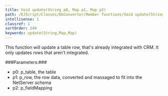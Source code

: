 ```yaml
---
title: Void update(String p0, Map p1, Map p2)
path: /EJScript/Classes/DbConverter/Member functions/Void update(String p_0, Map p_1, Map p_2)
intellisense: 1
classref: 1
sortOrder: 249
keywords: update(String,Map,Map)
---
```


This function will update a table row, that's already integrated with CRM. It only updates rows that aren't integrated.



###Parameters:###


 - p0: p\_table, the table
 - p1:  p\_row, the row data, converted and massaged to fit into the NetServer schema
 - p2: p\_fieldMapping


